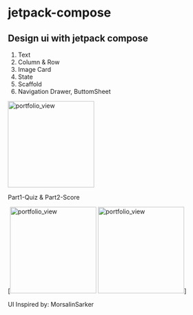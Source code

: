 # jetpack-compose
Design ui with jetpack compose
-
1. Text
2. Column & Row
3. Image Card
4. State
5. Scaffold
6. Navigation Drawer, ButtomSheet

<img width="200" alt="portfolio_view" src="https://user-images.githubusercontent.com/66846357/171808455-8a137d94-dea6-4db3-b0d5-3863fb320cb9.png">

Part1-Quiz & Part2-Score

[<img width="200" alt="portfolio_view" src="https://user-images.githubusercontent.com/66846357/171808464-2007d552-5f69-4c66-b368-3ae2a1c7a777.png">
<img width="200" alt="portfolio_view" src="https://user-images.githubusercontent.com/66846357/171808468-da131f29-fb9b-49b0-b0a2-4663443ee4b5.png">]

UI Inspired by: MorsalinSarker

